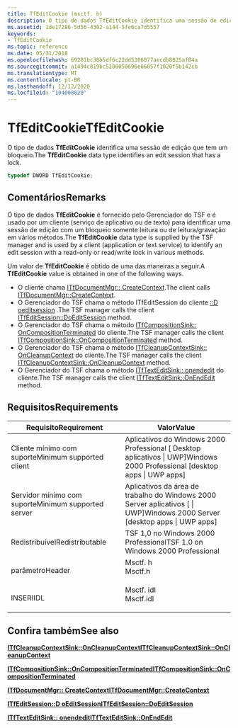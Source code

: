 ```yaml
---
title: TfEditCookie (msctf. h)
description: O tipo de dados TfEditCookie identifica uma sessão de edição que tem um bloqueio.
ms.assetid: 1de17286-5d56-4302-a144-5fe6ca7d5557
keywords:
- TfEditCookie
ms.topic: reference
ms.date: 05/31/2018
ms.openlocfilehash: 69281bc38b5df6c22dd5306877aecdb8025af84a
ms.sourcegitcommit: a1494c819bc5200050696e66057f1020f5b142cb
ms.translationtype: MT
ms.contentlocale: pt-BR
ms.lasthandoff: 12/12/2020
ms.locfileid: "104008820"
---
```

# <a name="tfeditcookie"></a><span data-ttu-id="c7d4b-104">TfEditCookie</span><span class="sxs-lookup"><span data-stu-id="c7d4b-104">TfEditCookie</span></span>

<span data-ttu-id="c7d4b-105">O tipo de dados **TfEditCookie** identifica uma sessão de edição que tem um bloqueio.</span><span class="sxs-lookup"><span data-stu-id="c7d4b-105">The **TfEditCookie** data type identifies an edit session that has a lock.</span></span>


```C++
typedef DWORD TfEditCookie;
```



## <a name="remarks"></a><span data-ttu-id="c7d4b-106">Comentários</span><span class="sxs-lookup"><span data-stu-id="c7d4b-106">Remarks</span></span>

<span data-ttu-id="c7d4b-107">O tipo de dados **TfEditCookie** é fornecido pelo Gerenciador do TSF e é usado por um cliente (serviço de aplicativo ou de texto) para identificar uma sessão de edição com um bloqueio somente leitura ou de leitura/gravação em vários métodos.</span><span class="sxs-lookup"><span data-stu-id="c7d4b-107">The **TfEditCookie** data type is supplied by the TSF manager and is used by a client (application or text service) to identify an edit session with a read-only or read/write lock in various methods.</span></span>

<span data-ttu-id="c7d4b-108">Um valor de **TfEditCookie** é obtido de uma das maneiras a seguir.</span><span class="sxs-lookup"><span data-stu-id="c7d4b-108">A **TfEditCookie** value is obtained in one of the following ways.</span></span>

-   <span data-ttu-id="c7d4b-109">O cliente chama [ITfDocumentMgr:: CreateContext](/windows/desktop/api/Msctf/nf-msctf-itfdocumentmgr-createcontext).</span><span class="sxs-lookup"><span data-stu-id="c7d4b-109">The client calls [ITfDocumentMgr::CreateContext](/windows/desktop/api/Msctf/nf-msctf-itfdocumentmgr-createcontext).</span></span>
-   <span data-ttu-id="c7d4b-110">O Gerenciador do TSF chama o método ITfEditSession do cliente [::D oeditsession](/windows/desktop/api/Msctf/nf-msctf-itfeditsession-doeditsession) .</span><span class="sxs-lookup"><span data-stu-id="c7d4b-110">The TSF manager calls the client [ITfEditSession::DoEditSession](/windows/desktop/api/Msctf/nf-msctf-itfeditsession-doeditsession) method.</span></span>
-   <span data-ttu-id="c7d4b-111">O Gerenciador do TSF chama o método [ITfCompositionSink:: OnCompositionTerminated](/windows/desktop/api/Msctf/nf-msctf-itfcompositionsink-oncompositionterminated) do cliente.</span><span class="sxs-lookup"><span data-stu-id="c7d4b-111">The TSF manager calls the client [ITfCompositionSink::OnCompositionTerminated](/windows/desktop/api/Msctf/nf-msctf-itfcompositionsink-oncompositionterminated) method.</span></span>
-   <span data-ttu-id="c7d4b-112">O Gerenciador do TSF chama o método [ITfCleanupContextSink:: OnCleanupContext](/windows/desktop/api/Msctf/nf-msctf-itfcleanupcontextsink-oncleanupcontext) do cliente.</span><span class="sxs-lookup"><span data-stu-id="c7d4b-112">The TSF manager calls the client [ITfCleanupContextSink::OnCleanupContext](/windows/desktop/api/Msctf/nf-msctf-itfcleanupcontextsink-oncleanupcontext) method.</span></span>
-   <span data-ttu-id="c7d4b-113">O Gerenciador do TSF chama o método [ITfTextEditSink:: onendedit](/windows/desktop/api/Msctf/nf-msctf-itftexteditsink-onendedit) do cliente.</span><span class="sxs-lookup"><span data-stu-id="c7d4b-113">The TSF manager calls the client [ITfTextEditSink::OnEndEdit](/windows/desktop/api/Msctf/nf-msctf-itftexteditsink-onendedit) method.</span></span>

## <a name="requirements"></a><span data-ttu-id="c7d4b-114">Requisitos</span><span class="sxs-lookup"><span data-stu-id="c7d4b-114">Requirements</span></span>



| <span data-ttu-id="c7d4b-115">Requisito</span><span class="sxs-lookup"><span data-stu-id="c7d4b-115">Requirement</span></span> | <span data-ttu-id="c7d4b-116">Valor</span><span class="sxs-lookup"><span data-stu-id="c7d4b-116">Value</span></span> |
|-------------------------------------|--------------------------------------------------------------------------------------|
| <span data-ttu-id="c7d4b-117">Cliente mínimo com suporte</span><span class="sxs-lookup"><span data-stu-id="c7d4b-117">Minimum supported client</span></span><br/> | <span data-ttu-id="c7d4b-118">Aplicativos do Windows 2000 Professional \[ Desktop aplicativos \| UWP\]</span><span class="sxs-lookup"><span data-stu-id="c7d4b-118">Windows 2000 Professional \[desktop apps \| UWP apps\]</span></span><br/>                    |
| <span data-ttu-id="c7d4b-119">Servidor mínimo com suporte</span><span class="sxs-lookup"><span data-stu-id="c7d4b-119">Minimum supported server</span></span><br/> | <span data-ttu-id="c7d4b-120">Aplicativos da área de trabalho do Windows 2000 Server aplicativos \[ \| UWP\]</span><span class="sxs-lookup"><span data-stu-id="c7d4b-120">Windows 2000 Server \[desktop apps \| UWP apps\]</span></span><br/>                          |
| <span data-ttu-id="c7d4b-121">Redistribuível</span><span class="sxs-lookup"><span data-stu-id="c7d4b-121">Redistributable</span></span><br/>          | <span data-ttu-id="c7d4b-122">TSF 1,0 no Windows 2000 Professional</span><span class="sxs-lookup"><span data-stu-id="c7d4b-122">TSF 1.0 on Windows 2000 Professional</span></span><br/>                                      |
| <span data-ttu-id="c7d4b-123">parâmetro</span><span class="sxs-lookup"><span data-stu-id="c7d4b-123">Header</span></span><br/>                   | <dl> <span data-ttu-id="c7d4b-124"><dt>Msctf. h</dt></span><span class="sxs-lookup"><span data-stu-id="c7d4b-124"><dt>Msctf.h</dt></span></span> </dl>   |
| <span data-ttu-id="c7d4b-125">INSERI</span><span class="sxs-lookup"><span data-stu-id="c7d4b-125">IDL</span></span><br/>                      | <dl> <span data-ttu-id="c7d4b-126"><dt>Msctf. idl</dt></span><span class="sxs-lookup"><span data-stu-id="c7d4b-126"><dt>Msctf.idl</dt></span></span> </dl> |



## <a name="see-also"></a><span data-ttu-id="c7d4b-127">Confira também</span><span class="sxs-lookup"><span data-stu-id="c7d4b-127">See also</span></span>

<dl> <dt>

[<span data-ttu-id="c7d4b-128">**ITfCleanupContextSink::OnCleanupContext**</span><span class="sxs-lookup"><span data-stu-id="c7d4b-128">**ITfCleanupContextSink::OnCleanupContext**</span></span>](/windows/desktop/api/Msctf/nf-msctf-itfcleanupcontextsink-oncleanupcontext)
</dt> <dt>

[<span data-ttu-id="c7d4b-129">**ITfCompositionSink::OnCompositionTerminated**</span><span class="sxs-lookup"><span data-stu-id="c7d4b-129">**ITfCompositionSink::OnCompositionTerminated**</span></span>](/windows/desktop/api/Msctf/nf-msctf-itfcompositionsink-oncompositionterminated)
</dt> <dt>

[<span data-ttu-id="c7d4b-130">**ITfDocumentMgr:: CreateContext**</span><span class="sxs-lookup"><span data-stu-id="c7d4b-130">**ITfDocumentMgr::CreateContext**</span></span>](/windows/desktop/api/Msctf/nf-msctf-itfdocumentmgr-createcontext)
</dt> <dt>

[<span data-ttu-id="c7d4b-131">**ITfEditSession::D oEditSession**</span><span class="sxs-lookup"><span data-stu-id="c7d4b-131">**ITfEditSession::DoEditSession**</span></span>](/windows/desktop/api/Msctf/nf-msctf-itfeditsession-doeditsession)
</dt> <dt>

[<span data-ttu-id="c7d4b-132">**ITfTextEditSink:: onendedit**</span><span class="sxs-lookup"><span data-stu-id="c7d4b-132">**ITfTextEditSink::OnEndEdit**</span></span>](/windows/desktop/api/Msctf/nf-msctf-itftexteditsink-onendedit)
</dt> </dl>

 

 





